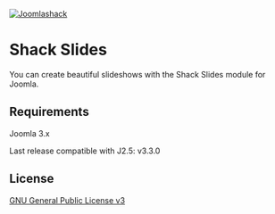 [![Joomlashack](https://www.joomlashack.com/images/logo_circle_small.png)](https://www.joomlashack.com)

Shack Slides
=============

You can create beautiful slideshows with the Shack Slides module for Joomla.

## Requirements

Joomla 3.x

Last release compatible with J2.5: v3.3.0

## License

[GNU General Public License v3](http://www.gnu.org/copyleft/gpl.html)
